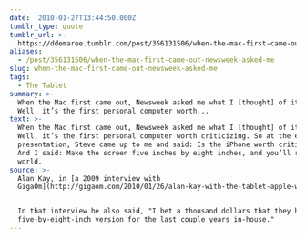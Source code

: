 ```yaml
---
date: '2010-01-27T13:44:50.000Z'
tumblr_type: quote
tumblr_url: >-
  https://ddemaree.tumblr.com/post/356131506/when-the-mac-first-came-out-newsweek-asked-me
aliases:
  - /post/356131506/when-the-mac-first-came-out-newsweek-asked-me
slug: when-the-mac-first-came-out-newsweek-asked-me
tags:
  - The Tablet
summary: >-
  When the Mac first came out, Newsweek asked me what I [thought] of it. I said:
  Well, it’s the first personal computer worth...
text: >-
  When the Mac first came out, Newsweek asked me what I [thought] of it. I said:
  Well, it’s the first personal computer worth criticizing. So at the end of the
  presentation, Steve came up to me and said: Is the iPhone worth criticizing?
  And I said: Make the screen five inches by eight inches, and you’ll rule the
  world.
source: >-
  Alan Kay, in [a 2009 interview with
  GigaOm](http://gigaom.com/2010/01/26/alan-kay-with-the-tablet-apple-will-rule-the-world/).


  In that interview he also said, "I bet a thousand dollars that they had a
  five-by-eight-inch version for the last couple years in-house."
---
```


